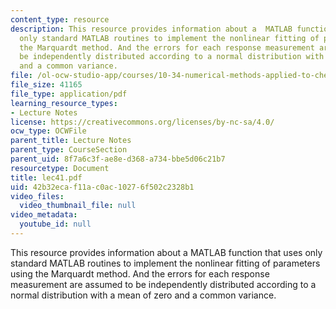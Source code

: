```yaml
---
content_type: resource
description: This resource provides information about a  MATLAB function that uses
  only standard MATLAB routines to implement the nonlinear fitting of parameters using
  the Marquardt method. And the errors for each response measurement are assumed to
  be independently distributed according to a normal distribution with a mean of zero
  and a common variance.
file: /ol-ocw-studio-app/courses/10-34-numerical-methods-applied-to-chemical-engineering-fall-2005/42b32ecaf11ac0ac10276f502c2328b1_lec41.pdf
file_size: 41165
file_type: application/pdf
learning_resource_types:
- Lecture Notes
license: https://creativecommons.org/licenses/by-nc-sa/4.0/
ocw_type: OCWFile
parent_title: Lecture Notes
parent_type: CourseSection
parent_uid: 8f7a6c3f-ae8e-d368-a734-bbe5d06c21b7
resourcetype: Document
title: lec41.pdf
uid: 42b32eca-f11a-c0ac-1027-6f502c2328b1
video_files:
  video_thumbnail_file: null
video_metadata:
  youtube_id: null
---
```

This resource provides information about a  MATLAB function that uses only standard MATLAB routines to implement the nonlinear fitting of parameters using the Marquardt method. And the errors for each response measurement are assumed to be independently distributed according to a normal distribution with a mean of zero and a common variance.